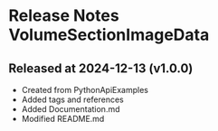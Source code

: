 # Release Notes VolumeSectionImageData

## Released at 2024-12-13 (v1.0.0)

* Created from PythonApiExamples
* Added tags and references
* Added Documentation.md
* Modified README.md